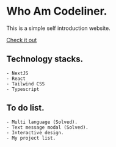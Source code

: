 # Who Am Codeliner.

This is a simple self introduction website.

[Check it out](https://codeliners.cc)

## Technology stacks.

    - NextJS
    - React
    - Tailwind CSS
    - Typescript

## To do list.

    - Multi language (Solved).
    - Text message modal (Solved).
    - Interactive design.
    - My project list.
